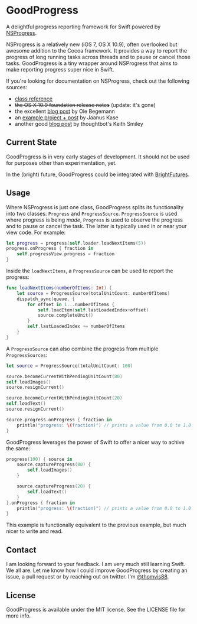 # GoodProgress
A delightful progress reporting framework for Swift powered by [NSProgress](https://developer.apple.com/library/ios/documentation/Foundation/Reference/NSProgress_Class/Reference/Reference.html).

NSProgress is a relatively new (iOS 7, OS X 10.9), often overlooked but awesome addition to the Cocoa framework. It provides a way to report the progress of long running tasks across threads and to pause or cancel those tasks. GoodProgress is a tiny wrapper around NSProgress that aims to make reporting progress super nice in Swift.

If you're looking for documentation on NSProgress, check out the following sources:

- [class reference](https://developer.apple.com/library/ios/documentation/Foundation/Reference/NSProgress_Class/Reference/Reference.html)
- ~~the OS X 10.9 foundation release notes~~ (update: it's gone)
- the excellent [blog post](http://oleb.net/blog/2014/03/nsprogress/) by Ole Begemann
- an [example project + post](http://jaanus.com/blog/2015/01/24/an-example-on-how-to-use-nsprogress/) by Jaanus Kase
- another good [blog post](http://robots.thoughtbot.com/asynchronous-nsprogress) by thoughtbot's Keith Smiley

## Current State
GoodProgress is in very early stages of development. It should not be used for purposes other than experimentation, yet.

In the (bright) future, GoodProgress could be integrated with [BrightFutures](https://github.com/Thomvis/BrightFutures).

## Usage
Where NSProgress is just one class, GoodProgress splits its functionality into two classes: `Progress` and `ProgressSource`. `ProgressSource` is used where progress is being _made_, `Progress` is used to observe the progress and to pause or cancel the task. The latter is typically used in or near your view code. For example:

```swift
let progress = progress(self.loader.loadNextItems(5))
progress.onProgress { fraction in
	self.progressView.progress = fraction
}
```

Inside the `loadNextItems`, a `ProgressSource` can be used to report the progress:

```swift
func loadNextItems(numberOfItems: Int) {
	let source = ProgressSource(totalUnitCount: numberOfItems)
	dispatch_aync(queue, {
		for offset in 1...numberOfItems {
			self.loadItem(self.lastLoadedIndex+offset)
			source.completeUnit()
		}
		self.lastLoadedIndex += numberOfItems
	}
}
```

A `ProgressSource` can also combine the progress from multiple `ProgressSources`:

```swift
let source = ProgressSource(totalUnitCount: 100)

source.becomeCurrentWithPendingUnitCount(80)
self.loadImages()
source.resignCurrent()

source.becomeCurrentWithPendingUnitCount(20)
self.loadText()
source.resignCurrent()

source.progress.onProgress { fraction in
	println("progress: \(fraction)") // prints a value from 0.0 to 1.0
}
```

GoodProgress leverages the power of Swift to offer a nicer way to achive the same:

```swift
progress(100) { source in
	source.captureProgress(80) {
		self.loadImages()
	}

	source.captureProgress(20) {
		self.loadText()
	}
}.onProgress { fraction in
	println("progress: \(fraction)") // prints a value from 0.0 to 1.0
}
```

This example is functionally equivalent to the previous example, but much nicer to write and read.

## Contact
I am looking forward to your feedback. I am very much still learning Swift. We all are. Let me know how I could improve GoodProgress by creating an issue, a pull request or by reaching out on twitter. I'm [@thomvis88](https://twitter.com/thomvis88).

## License
GoodProgress is available under the MIT license. See the LICENSE file for more info.
